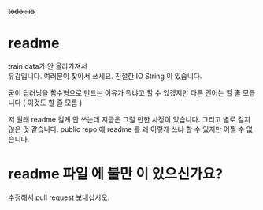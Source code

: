 ~~todo : io~~


# readme
train data가 안 올라가져서  
유감입니다. 여러분이 찾아서 쓰세요. 친절한 IO String 이 있습니다.

  
굳이 딥러닝을 함수형으로 만드는 이유가 뭐냐고 할 수 있겠지만 다른 언어는 할 줄 모릅니다 ( 이것도 할 줄 모름 ) 

    
저 원래 readme 길게 안 쓰는데 지금은 그럴 만한 사정이 있습니다.
    그리고 별로 길지 않은 것 같습니다.   public repo 에 readme 를 왜 이렇게 쓰냐 할 수 있지만 어쩔 수 없습니다.
    
# readme 파일 에 불만 이 있으신가요? 
    
수정해서 pull request 보내십시오.
    
